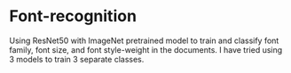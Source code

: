 # Font-recognition
Using ResNet50 with ImageNet pretrained model to train and classify font family, font size, and font style-weight in the documents. I have tried using 3 models to train 3 separate classes.
